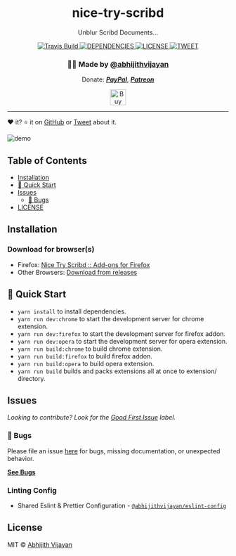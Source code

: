 <h1 align="center">nice-try-scribd</h1>
<p align="center">Unblur Scribd Documents...</p>
<div align="center">
  <a href="https://travis-ci.com/abhijithvijayan/nice-try-scribd">
    <img src="https://travis-ci.com/abhijithvijayan/nice-try-scribd.svg?branch=main" alt="Travis Build" />
  </a>
  </a>
  <a href="https://david-dm.org/abhijithvijayan/nice-try-scribd">
    <img src="https://img.shields.io/david/abhijithvijayan/nice-try-scribd.svg?colorB=orange" alt="DEPENDENCIES" />
  </a>
  <a href="https://github.com/abhijithvijayan/nice-try-scribd/blob/main/license">
    <img src="https://img.shields.io/github/license/abhijithvijayan/nice-try-scribd.svg" alt="LICENSE" />
  </a>
  <a href="https://twitter.com/intent/tweet?text=Check%20out%20nice-try-scribd%21%20by%20%40_abhijithv%0A%0AUnblur%20Scribd%20Documents...%0Ahttps%3A%2F%2Fgithub.com%2Fabhijithvijayan%2Fnice-try-scribd%0A%0A%23chrome%20%23unblur%20%23scribd%20%23firefox%20%23javascript">
     <img src="https://img.shields.io/twitter/url/http/shields.io.svg?style=social" alt="TWEET" />
  </a>
</div>
<h3 align="center">🙋‍♂️ Made by <a href="https://twitter.com/_abhijithv">@abhijithvijayan</a></h3>
<p align="center">
  Donate:
  <a href="https://www.paypal.me/iamabhijithvijayan" target='_blank'><i><b>PayPal</b></i></a>,
  <a href="https://www.patreon.com/abhijithvijayan" target='_blank'><i><b>Patreon</b></i></a>
</p>
<p align="center">
  <a href='https://www.buymeacoffee.com/abhijithvijayan' target='_blank'>
    <img height='36' style='border:0px;height:36px;' src='https://bmc-cdn.nyc3.digitaloceanspaces.com/BMC-button-images/custom_images/orange_img.png' border='0' alt='Buy Me a Coffee' />
  </a>
</p>
<hr />

❤️ it? ⭐️ it on [GitHub](https://github.com/abhijithvijayan/nice-try-scribd/stargazers) or [Tweet](https://twitter.com/intent/tweet?text=Check%20out%20nice-try-scribd%21%20by%20%40_abhijithv%0A%0AUnblur%20Scribd%20Documents...%0Ahttps%3A%2F%2Fgithub.com%2Fabhijithvijayan%2Fnice-try-scribd%0A%0A%23chrome%20%23unblur%20%23scribd%20%23firefox%20%23javascript) about it.

![demo](demo.png)

## Table of Contents

- [Installation](#installation)
- [🚀 Quick Start](#🚀-quick-start)
- [Issues](#issues)
  - [🐛 Bugs](#-bugs)
- [LICENSE](#license)

## Installation

### Download for browser(s)

- Firefox: [Nice Try Scribd :: Add-ons for Firefox](https://addons.mozilla.org/en-US/firefox/addon/nice-try-scribd/)
- Other Browsers: [Download from releases](https://github.com/abhijithvijayan/nice-try-scribd/releases)

## 🚀 Quick Start

- `yarn install` to install dependencies.
- `yarn run dev:chrome` to start the development server for chrome extension.
- `yarn run dev:firefox` to start the development server for firefox addon.
- `yarn run dev:opera` to start the development server for opera extension.
- `yarn run build:chrome` to build chrome extension.
- `yarn run build:firefox` to build firefox addon.
- `yarn run build:opera` to build opera extension.
- `yarn run build` builds and packs extensions all at once to extension/ directory.

## Issues

_Looking to contribute? Look for the [Good First Issue](https://github.com/abhijithvijayan/nice-try-scribd/issues?q=is%3Aissue+is%3Aopen+sort%3Aupdated-desc+label%3A%22good+first+issue%22)
label._

### 🐛 Bugs

Please file an issue [here](https://github.com/abhijithvijayan/nice-try-scribd/issues/new) for bugs, missing documentation, or unexpected behavior.

[**See Bugs**](https://github.com/abhijithvijayan/nice-try-scribd/issues?q=is%3Aissue+is%3Aopen+sort%3Aupdated-desc+label%3A%22type%3A+bug%22)

### Linting Config

- Shared Eslint & Prettier Configuration - [`@abhijithvijayan/eslint-config`](https://www.npmjs.com/package/@abhijithvijayan/eslint-config)

## License

MIT © [Abhijith Vijayan](https://abhijithvijayan.in)
